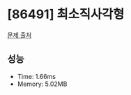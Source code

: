 # [86491] 최소직사각형

[문제 출처](https://school.programmers.co.kr/learn/courses/30/lessons/86491)

## 성능

- Time: 1.66ms
- Memory: 5.02MB